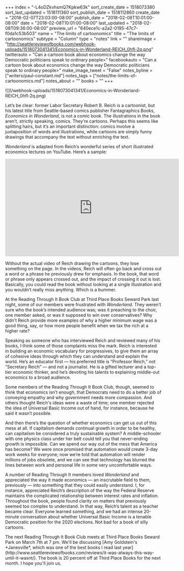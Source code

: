 +++
index = "-L4oDZkvhsmQ7Kpkw63k"
sort_create_date = 1518073380
sort_last_updated = 1518111360
sort_publish_date = 1518112860
create_date = "2018-02-07T23:03:00-08:00"
publish_date = "2018-02-08T10:01:00-08:00"
date = "2018-02-08T10:01:00-08:00"
last_updated = "2018-02-08T09:36:00-08:00"
preview_url = "640ece1c-a2a2-0195-47c7-f0da1c53b503"
name = "The limits of cartoonomics"
title = "The limits of cartoonomics"
subtype = "Column"
type = "notes"
link = ""
shareimage = "http://seattlereviewofbooks.com/webhook-uploads/1518073041341/Economics-in-Wonderland-REICH_0hfl-2q.png"
twitterauto = "Can a cartoon book about economics change the way Democratic politicians speak to ordinary people>"
facebookauto = "Can a cartoon book about economics change the way Democratic politicians speak to ordinary people>"
make_image_tweet = "False"
notes_byline = ["writers/paul-constant.md"]
notes_tags = ["notes/the-limits-of-cartoonomics.md"]
notes_about = ""
books = ""
+++
<p class="image">![](/webhook-uploads/1518073041341/Economics-in-Wonderland-REICH_0hfl-2q.png)</p>

Let’s be clear: former Labor Secretary Robert B. Reich is a cartoonist, but his latest title from Seattle-based comics publisher Fantagraphics Books, *Economics in Wonderland*, is not a comic book. The illustrations in the book aren’t, strictly speaking, comics. They’re cartoons. Perhaps this seems like splitting hairs, but it’s an important distinction: comics involve a juxtaposition of words and illustrations, while cartoons are simply funny drawings that accompany the text without enriching the text.

*Wonderland* is adapted from Reich’s wonderful series of short illustrated economics lectures on YouTube. Here’s a sample:

<iframe width="560" height="315" src="https://www.youtube.com/embed/UqESogRgrYw" frameborder="0" allow="autoplay; encrypted-media" allowfullscreen></iframe>

Without the actual video of Reich drawing the cartoons, they lose something on the page. In the videos, Reich will often go back and cross out a word or a phrase he previously drew for emphasis. In the book, that word or phrase only appears crossed out, and the impact of crossing it out is lost. Basically, you could read the book without looking at a single illustration and you wouldn’t really miss anything. Which is a bummer.

At the Reading Through It Book Club at Third Place Books Seward Park last night, some of our members were frustrated with *Wonderland*. They weren’t sure who the book’s intended audience was; was it preaching to the choir, one member asked, or was it supposed to win over conservatives? Why didn’t Reich provide more examples of why a higher minimum wage was a good thing, say, or how more people benefit when we tax the rich at a higher rate?

Speaking as someone who has interviewed Reich and reviewed many of his books, I think some of those complaints miss the mark. Reich is interested in building an economic vocabulary for progressives, to give them an array of cohesive ideas through which they can understand and explain the world. He’s an educator first — his preferred title is “Professor Reich,” not “Secretary Reich” — and not a journalist. He is a gifted lecturer and a top-tier economic thinker, and he’s devoting his talents to explaining middle-out economics to a broad audience.

Some members of the Reading Through It Book Club, though, seemed to think that economics isn’t enough, that Democrats need to do a better job of conveying empathy and why government needs more compassion. And others thought Reich's ideas were a waste of time; one member rejected the idea of Universal Basic Income out of hand, for instance, because he said it wasn’t possible. 

And then there’s the question of whether economics can get us out of this mess at all. If capitalism demands continual growth in order to be healthy, can capitalism be considered a truly sustainable system? A middle-schooler with one physics class under her belt could tell you that never-ending growth is impossible. Can we spend our way out of the mess that America has become? We were once promised that automation would create 3-day work weeks for everyone; now we’re told that automation will render millions of jobs obsolete, and we can see that technology has blurred the lines between work and personal life in some very uncomfortable ways.

A number of Reading Through It members loved *Wonderland* and appreciated the way it made economics — an inscrutable field to them, previously — into something that they could easily understand. I, for instance, appreciated Reich’s description of the way the Federal Reserve maintains the complicated relationship between interest rates and inflation. Throughout the book, people found clarity on matters that previously seemed too complex to understand. In that way, Reich’s talent as a teacher became clear. Everyone learned something, and we had an intense 20-minute conversation about whether Universal Basic Income is a tenable Democratic position for the 2020 elections. Not bad for a book of silly cartoons.
 
<p class="footer">The next Reading Through It Book Club meets at Third Place Books Seward Park on March 7th at 7 pm. We'll be discussing [Amy Goldstein's *Janesville*, which was one of the best books I read last year](http://www.seattlereviewofbooks.com/reviews/it-was-always-this-way-until-it-wasnt/). The book is 20 percent off at Third Place Books for the next month. I hope you'll join us.</p>